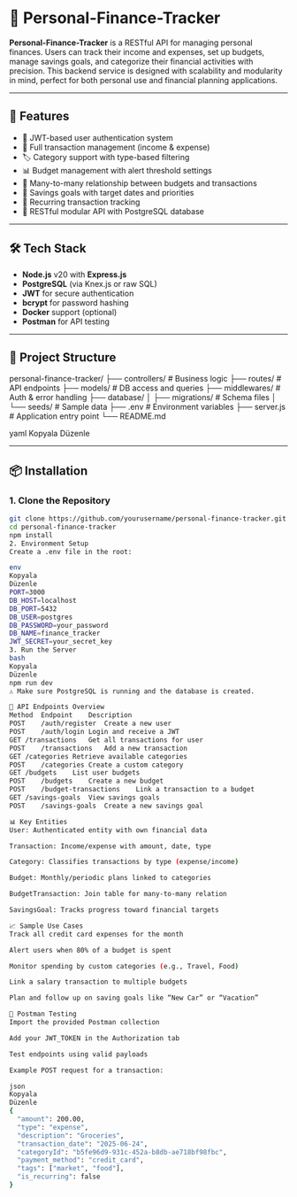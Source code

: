 # 💸 Personal-Finance-Tracker

**Personal-Finance-Tracker** is a RESTful API for managing personal finances. Users can track their income and expenses, set up budgets, manage savings goals, and categorize their financial activities with precision. This backend service is designed with scalability and modularity in mind, perfect for both personal use and financial planning applications.

---

## 🚀 Features

- 🔐 JWT-based user authentication system
- 🧾 Full transaction management (income & expense)
- 🏷️ Category support with type-based filtering
- 📊 Budget management with alert threshold settings
- 🔄 Many-to-many relationship between budgets and transactions
- 🧠 Savings goals with target dates and priorities
- 🔁 Recurring transaction tracking
- 🧩 RESTful modular API with PostgreSQL database

---

## 🛠️ Tech Stack

- **Node.js** v20 with **Express.js**
- **PostgreSQL** (via Knex.js or raw SQL)
- **JWT** for secure authentication
- **bcrypt** for password hashing
- **Docker** support (optional)
- **Postman** for API testing

---

## 📁 Project Structure

personal-finance-tracker/
├── controllers/ # Business logic
├── routes/ # API endpoints
├── models/ # DB access and queries
├── middlewares/ # Auth & error handling
├── database/
│ ├── migrations/ # Schema files
│ └── seeds/ # Sample data
├── .env # Environment variables
├── server.js # Application entry point
└── README.md

yaml
Kopyala
Düzenle

---

## 📦 Installation

### 1. Clone the Repository

```bash
git clone https://github.com/yourusername/personal-finance-tracker.git
cd personal-finance-tracker
npm install
2. Environment Setup
Create a .env file in the root:

env
Kopyala
Düzenle
PORT=3000
DB_HOST=localhost
DB_PORT=5432
DB_USER=postgres
DB_PASSWORD=your_password
DB_NAME=finance_tracker
JWT_SECRET=your_secret_key
3. Run the Server
bash
Kopyala
Düzenle
npm run dev
⚠️ Make sure PostgreSQL is running and the database is created.

🧪 API Endpoints Overview
Method	Endpoint	Description
POST	/auth/register	Create a new user
POST	/auth/login	Login and receive a JWT
GET	/transactions	Get all transactions for user
POST	/transactions	Add a new transaction
GET	/categories	Retrieve available categories
POST	/categories	Create a custom category
GET	/budgets	List user budgets
POST	/budgets	Create a new budget
POST	/budget-transactions	Link a transaction to a budget
GET	/savings-goals	View savings goals
POST	/savings-goals	Create a new savings goal

📊 Key Entities
User: Authenticated entity with own financial data

Transaction: Income/expense with amount, date, type

Category: Classifies transactions by type (expense/income)

Budget: Monthly/periodic plans linked to categories

BudgetTransaction: Join table for many-to-many relation

SavingsGoal: Tracks progress toward financial targets

📈 Sample Use Cases
Track all credit card expenses for the month

Alert users when 80% of a budget is spent

Monitor spending by custom categories (e.g., Travel, Food)

Link a salary transaction to multiple budgets

Plan and follow up on saving goals like “New Car” or “Vacation”

🧰 Postman Testing
Import the provided Postman collection

Add your JWT_TOKEN in the Authorization tab

Test endpoints using valid payloads

Example POST request for a transaction:

json
Kopyala
Düzenle
{
  "amount": 200.00,
  "type": "expense",
  "description": "Groceries",
  "transaction_date": "2025-06-24",
  "categoryId": "b5fe96d9-931c-452a-b8db-ae718bf98fbc",
  "payment_method": "credit_card",
  "tags": ["market", "food"],
  "is_recurring": false
}
